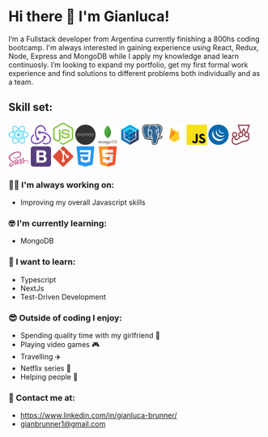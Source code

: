 # Hi there 👋 I'm Gianluca!

I’m a Fullstack developer from Argentina currently finishing a 800hs coding bootcamp. I'm always interested in gaining experience using React, Redux, Node, Express and MongoDB while I apply my knowledge anad learn continuosly. I’m looking to expand my portfolio, get my first formal work experience and find solutions to different problems both individually and as a team.

## Skill set:

<p align="left">
<img src="./assets/react.svg" height="auto" width="40">

<img src="./assets/redux.svg" height="auto" width="40">

<img src="./assets/nodejs.svg" height="auto" width="40">

<img src="./assets/Frame_1.svg" height="auto" width="40">

<img src="./assets/mongodb.svg" height="auto" width="40">

<img src="./assets/sequelizejs.svg" height="auto" width="40">

<img src="./assets/postgresql.svg" height="auto" width="40">

<img src="./assets/firebase.svg" height="auto" width="40">

<img src="./assets/javascript.svg" height="auto" width="40">

<img src="./assets/jquery.svg" height="auto" width="40">

<img src="./assets/jestjsio.svg" height="auto" width="40">

<img src="./assets/sass.svg" height="auto" width="40">

<img src="./assets/bootstrap.svg" height="auto" width="40">

<img src="./assets/git.svg" height="auto" width="40">

<img src="./assets/css-3.svg" height="auto" width="40">

<img src="./assets/html5.svg" height="auto" width="40">
</p>

### :technologist: I'm always working on:

- Improving my overall Javascript skills

### :nerd_face: I'm currently learning:

- MongoDB

### :thinking: I want to learn:

- Typescript
- NextJs
- Test-Driven Development

### :sunglasses: Outside of coding I enjoy:

- Spending quality time with my girlfriend :couple_with_heart:
- Playing video games :video_game:
- Travelling :airplane:
- Netflix series :popcorn:
- Helping people :handshake:

### :round_pushpin: Contact me at:

- https://www.linkedin.com/in/gianluca-brunner/
- gianbrunner1@gmail.com
